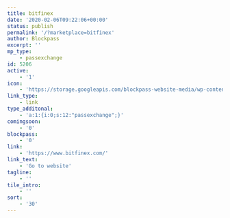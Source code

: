 ```yaml
---
title: bitfinex
date: '2020-02-06T09:22:06+00:00'
status: publish
permalink: '/?marketplace=bitfinex'
author: Blockpass
excerpt: ''
mp_type:
    - passexchange
id: 5206
active:
    - '1'
icon:
    - 'https://storage.googleapis.com/blockpass-website-media/wp-content/uploads/2020/02/bitfinex.png'
link_type:
    - link
type_additonal:
    - 'a:1:{i:0;s:12:"passexchange";}'
comingsoon:
    - '0'
blockpass:
    - '0'
link:
    - 'https://www.bitfinex.com/'
link_text:
    - 'Go to website'
tagline:
    - ''
tile_intro:
    - ''
sort:
    - '30'
---
```

<!DOCTYPE html PUBLIC "-//W3C//DTD HTML 4.0 Transitional//EN" "http://www.w3.org/TR/REC-html40/loose.dtd">
<?xml encoding="UTF-8">
